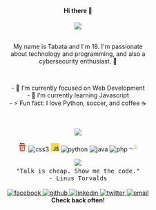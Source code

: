 
<p align='center'>
  <strong>Hi there 👋</strong>
  <br><br>

<img src="https://profile-counter.glitch.me/tabatafeeh/count.svg" align="center" />
<br><br>
</p>

<p align='center'>
My name is Tabata and I'm 18. I'm passionate <br> about technology and programming, and also a <br>cybersecurity enthusiast. 💚                      
</p>
<br>
<p align='center'>
  - 🔭 I’m currently focused on Web Development<br>
  - 🌱 I’m currently learning Javascript<br>
  - ⚡ Fun fact: I love Python, soccer, and coffee ☕</br>
</p>
<br>
<p align='center'>
<img src='https://github-readme-stats.vercel.app/api?username=tabatafeeh&show_icons=true&theme=dark' />
</br>
</p>

<p align="center">
  <img src="https://raw.githubusercontent.com/devicons/devicon/master/icons/html5/html5-original-wordmark.svg" alt="html5" width="20" height="20"/> 
  <img src="https://devicons.github.io/devicon/devicon.git/icons/css3/css3-original-wordmark.svg" alt="css3" width="20" height="20"/>
  <img src="https://raw.githubusercontent.com/devicons/devicon/master/icons/javascript/javascript-original.svg" alt="javascript" width="20" height="20"/> 
  <img src="https://devicon.dev/devicon.git/icons/python/python-original.svg" alt="python" width="20" height="20"/>
  <img src="https://devicon.dev/devicon.git/icons/java/java-original.svg" alt="java" width="20" height="20"/>
  <img src="https://devicon.dev/devicon.git/icons/php/php-original.svg" alt="php" width="20" height="20"/>
  <img src="https://raw.githubusercontent.com/devicons/devicon/master/icons/mysql/mysql-original-wordmark.svg" alt="mysql" width="20" height="20"/>
</p>


<p align='center'>

  <img src='https://user-images.githubusercontent.com/49129260/97382605-7d434680-18aa-11eb-8734-8973b188830f.gif' width='130px'>
  <br>
<samp>"Talk is cheap. Show me the code."</samp>
  <br>
  <samp>- Linus Torvalds</samp>
  <br><br>
  
  <a href='https://www.facebook.com/bytalbs/' target='_blank'>
    <img src="https://devicon.dev/devicon.git/icons/facebook/facebook-original.svg" alt="facebook" width="20" height="20"/>
  </a>
  <a href='https://github.com/tabatafeeh' target='_blank'>
    <img src="https://devicon.dev/devicon.git/icons/github/github-original.svg" alt="github" width="20" height="20"/>
  </a>
  <a href='www.linkedin.com/in/tabatafeeh' target='_blank'>
    <img src="https://devicon.dev/devicon.git/icons/linkedin/linkedin-original.svg" alt="linkedin" width="20" height="20"/>
  </a>
  <a href='#' target='_blank'>
    <img src="https://devicon.dev/devicon.git/icons/twitter/twitter-original.svg" alt="twitter" width="20" height="20"/>
  </a>
  <a href='mailto:tabatafssilva@gmail.com' target='_blank'>
    <img src="https://user-images.githubusercontent.com/49129260/97593819-d1504700-19e0-11eb-8b1b-1d93aefe969f.png" alt="email" width="20" height="20"/>
  </a>
  
  
  </br>
  <strong align='center'>Check back often!</strong> <br>
  
 
</p>




<!--
**tabatafeeh/tabatafeeh** is a ✨ _special_ ✨ repository because its `README.md` (this file) appears on your GitHub profile.

Here are some ideas to get you started:


-->
